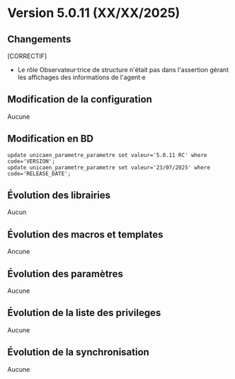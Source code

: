 # Version 5.0.11 (XX/XX/2025) 

## Changements 

[CORRECTIF]
* Le rôle Observateur·trice de structure n'était pas dans l'assertion gérant les affichages des informations de l'agent·e

## Modification de la configuration

Aucune

## Modification en BD

```postgresql
update unicaen_parametre_parametre set valeur='5.0.11 RC' where code='VERSION';
update unicaen_parametre_parametre set valeur='23/07/2025' where code='RELEASE_DATE';
```

## Évolution des librairies

Aucun

## Évolution des macros et templates

Ancune

## Évolution des paramètres

Aucune 

## Évolution de la liste des privileges

Aucune

## Évolution de la synchronisation

Aucune